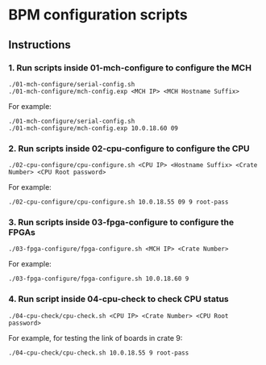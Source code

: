 # BPM configuration scripts

## Instructions

### 1. Run scripts inside 01-mch-configure to configure the MCH

    ./01-mch-configure/serial-config.sh
    ./01-mch-configure/mch-config.exp <MCH IP> <MCH Hostname Suffix>

For example:

    ./01-mch-configure/serial-config.sh
    ./01-mch-configure/mch-config.exp 10.0.18.60 09

### 2. Run scripts inside 02-cpu-configure to configure the CPU

    ./02-cpu-configure/cpu-configure.sh <CPU IP> <Hostname Suffix> <Crate Number> <CPU Root password>

For example:

    ./02-cpu-configure/cpu-configure.sh 10.0.18.55 09 9 root-pass

### 3. Run scripts inside 03-fpga-configure to configure the FPGAs

    ./03-fpga-configure/fpga-configure.sh <MCH IP> <Crate Number>

For example:

    ./03-fpga-configure/fpga-configure.sh 10.0.18.60 9

### 4. Run script inside 04-cpu-check to check CPU status

    ./04-cpu-check/cpu-check.sh <CPU IP> <Crate Number> <CPU Root password>

For example, for testing the link of boards in crate 9:

    ./04-cpu-check/cpu-check.sh 10.0.18.55 9 root-pass
